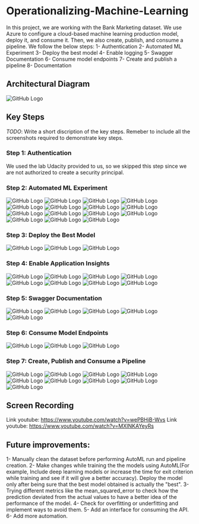 # Operationalizing-Machine-Learning
In this project, we are working with the Bank Marketing dataset. We use Azure to configure a cloud-based machine learning production model, deploy it, and consume it. Then, we also create, publish, and consume a pipeline. 
We follow the below steps:
1- Authentication
2- Automated ML Experiment
3- Deploy the best model
4- Enable logging
5- Swagger Documentation
6- Consume model endpoints
7- Create and publish a pipeline
8- Documentation


## Architectural Diagram
![GitHub Logo](/Screenshots/Diagramme.PNG)

## Key Steps
*TODO*: Write a short discription of the key steps. Remeber to include all the screenshots required to demonstrate key steps. 
### Step 1: Authentication
We used the lab Udacity provided to us, so we skipped this step since we are not authorized to create a security principal.

### Step 2: Automated ML Experiment
![GitHub Logo](/Screenshots/step2-1.PNG)
![GitHub Logo](/Screenshots/step2-2.PNG)
![GitHub Logo](/Screenshots/Step2-3.PNG)
![GitHub Logo](/Screenshots/Step2-4.PNG)
![GitHub Logo](/Screenshots/Step2-5.PNG)
![GitHub Logo](/Screenshots/Step2-6.PNG)
![GitHub Logo](/Screenshots/Step2-7.PNG)
![GitHub Logo](/Screenshots/Step2-8.PNG)
![GitHub Logo](/Screenshots/Step2-9.PNG)
![GitHub Logo](/Screenshots/Step2-10.PNG)
![GitHub Logo](/Screenshots/Step2-11.PNG)
![GitHub Logo](/Screenshots/Step2-12.PNG)
![GitHub Logo](/Screenshots/Step2-13.PNG)
![GitHub Logo](/Screenshots/Step2-14.PNG)
![GitHub Logo](/Screenshots/Step2-15.PNG)

### Step 3: Deploy the Best Model
![GitHub Logo](/Screenshots/step3-1.PNG)
![GitHub Logo](/Screenshots/Step3-2.PNG)
![GitHub Logo](/Screenshots/Step3-3.PNG)

### Step 4: Enable Application Insights
![GitHub Logo](/Screenshots/step4-1.PNG)
![GitHub Logo](/Screenshots/Step4-2.PNG)
![GitHub Logo](/Screenshots/Step4-3.PNG)
![GitHub Logo](/Screenshots/Step4-4.PNG)
![GitHub Logo](/Screenshots/Step4-5.PNG)
![GitHub Logo](/Screenshots/Step4-6.PNG)
![GitHub Logo](/Screenshots/Step4-7.PNG)
![GitHub Logo](/Screenshots/Step4-8.PNG)

### Step 5: Swagger Documentation
![GitHub Logo](/Screenshots/Step5-1.PNG)
![GitHub Logo](/Screenshots/Step5-2.PNG)
![GitHub Logo](/Screenshots/Step5-3.PNG)
![GitHub Logo](/Screenshots/Step5-4.PNG)
![GitHub Logo](/Screenshots/Step5-5.PNG)

### Step 6: Consume Model Endpoints
![GitHub Logo](/Screenshots/Step6-1.PNG)
![GitHub Logo](/Screenshots/Step6-2.PNG)
![GitHub Logo](/Screenshots/Step6-3.PNG)

### Step 7: Create, Publish and Consume a Pipeline
![GitHub Logo](/Screenshots/Step9-1.PNG)
![GitHub Logo](/Screenshots/Step9-2.PNG)
![GitHub Logo](/Screenshots/Step9-3.PNG)
![GitHub Logo](/Screenshots/Step9-4.PNG)
![GitHub Logo](/Screenshots/Step9-5.PNG)
![GitHub Logo](/Screenshots/Step9-6.PNG)
![GitHub Logo](/Screenshots/Step9-7.PNG)
![GitHub Logo](/Screenshots/Step9-8.PNG)
![GitHub Logo](/Screenshots/Step9-9.PNG)




## Screen Recording
Link youtube: https://www.youtube.com/watch?v=wePBHiB-Wvs
Link youtube: https://www.youtube.com/watch?v=MXINKAYeyRs

## Future improvements:
1- Manually clean the dataset before performing AutoML run and pipeline creation.
2- Make changes while training the the models using AutoML(For example, Include deep learning models or increase the time for exit criterion while training and see if it will give a better accuracy). Deploy the model only after being sure that the best model obtained is actually the "best".
3- Trying different metrics like the mean_squared_error to check how the prediction deviated from the actual values to have a better idea of the performance of the model.
4- Check for overfitting or underfitting and implement ways to avoid them.
5- Add an interface for consuming the API.
6- Add more automation.
